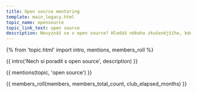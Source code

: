 ```yaml
---
title: Open source mentoring
template: main_legacy.html
topic_name: opensource
topic_link_text: open source
description: Nevyznáš se v open source? Hledáš někoho zkušenějšího, kdo ti poradí a pomůže se zorientovat? Jak někam přispět, kde najít projekt, jak používat GitHub? Kdo ti ukáže správné postupy a nasměruje tě na kvalitní návody nebo kurzy?
---
```

{% from 'topic.html' import intro, mentions, members_roll %}

{{ intro('Nech si poradit s open source', description) }}

{{ mentions(topic, 'open source') }}

{{ members_roll(members, members_total_count, club_elapsed_months) }}
